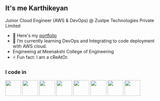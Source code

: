 ##  It's me Karthikeyan

Juinor Cloud Engineer (AWS & DevOps) @ Zustpe Technologies Private Limited 

- 🔭 Here's my [portfolio](https://karthikeyan-d.netlify.app/)                                                 
- 🌱 I’m currently learning DevOps and Integrating to code deployment with AWS cloud.
- Engineeing at Meenakshi College of Engineering
- ⚡ Fun fact: I am a cReAtOr.


### I code in
<img height="50" width="50" src="https://img.icons8.com/color/48/000000/python.png" /> <img height="50" width="50" src="https://img.icons8.com/color/48/000000/c-programming.png" /> <img height="50" width="50" src="https://img.icons8.com/color/48/000000/c-plus-plus-logo.png" /> <img height="50" width="50" src="https://img.icons8.com/color/48/000000/java-coffee-cup-logo.png" /> <img height="50" width="50" src="https://img.icons8.com/color/48/000000/html-5.png" /> <img height="50" width="50" src="https://img.icons8.com/color/48/000000/css3.png" /> <img height="50" width="50" src="https://img.icons8.com/color/48/000000/sass.png"/> <img height="50" width="50" src="https://img.icons8.com/color/48/000000/bootstrap.png" />




